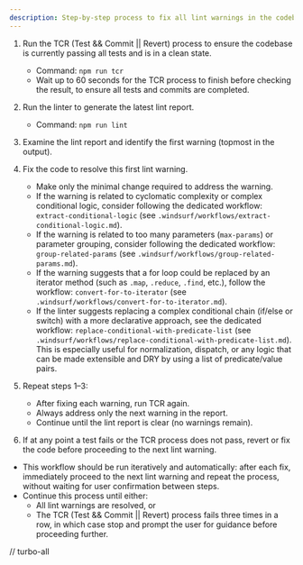 ```yaml
---
description: Step-by-step process to fix all lint warnings in the codebase
---
```


1. Run the TCR (Test && Commit || Revert) process to ensure the codebase is currently passing all tests and is in a clean state.
   - Command: `npm run tcr`
   - Wait up to 60 seconds for the TCR process to finish before checking the result, to ensure all tests and commits are completed.

2. Run the linter to generate the latest lint report.
   - Command: `npm run lint`

3. Examine the lint report and identify the first warning (topmost in the output).

4. Fix the code to resolve this first lint warning.
   - Make only the minimal change required to address the warning.
   - If the warning is related to cyclomatic complexity or complex conditional logic, consider following the dedicated workflow: `extract-conditional-logic` (see `.windsurf/workflows/extract-conditional-logic.md`).
   - If the warning is related to too many parameters (`max-params`) or parameter grouping, consider following the dedicated workflow: `group-related-params` (see `.windsurf/workflows/group-related-params.md`).
   - If the warning suggests that a for loop could be replaced by an iterator method (such as `.map`, `.reduce`, `.find`, etc.), follow the workflow: `convert-for-to-iterator` (see `.windsurf/workflows/convert-for-to-iterator.md`).
   - If the linter suggests replacing a complex conditional chain (if/else or switch) with a more declarative approach, see the dedicated workflow: `replace-conditional-with-predicate-list` (see `.windsurf/workflows/replace-conditional-with-predicate-list.md`). This is especially useful for normalization, dispatch, or any logic that can be made extensible and DRY by using a list of predicate/value pairs.

4. Repeat steps 1–3:
   - After fixing each warning, run TCR again.
   - Always address only the next warning in the report.
   - Continue until the lint report is clear (no warnings remain).

5. If at any point a test fails or the TCR process does not pass, revert or fix the code before proceeding to the next lint warning.

- This workflow should be run iteratively and automatically: after each fix, immediately proceed to the next lint warning and repeat the process, without waiting for user confirmation between steps.
- Continue this process until either:
  - All lint warnings are resolved, or
  - The TCR (Test && Commit || Revert) process fails three times in a row, in which case stop and prompt the user for guidance before proceeding further.

// turbo-all
